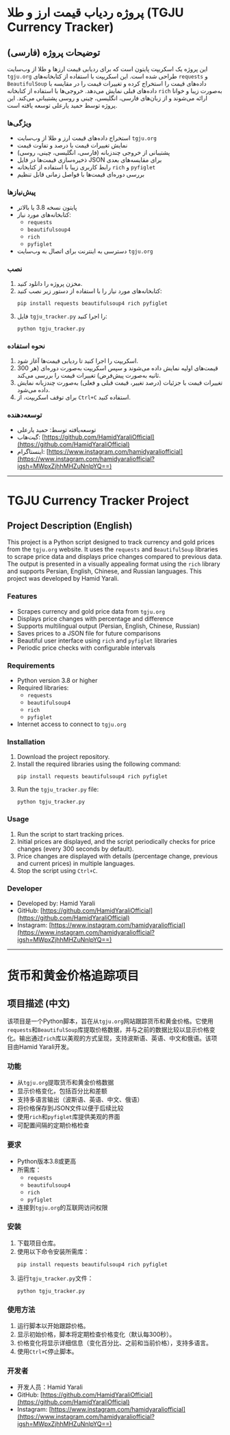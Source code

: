 # پروژه ردیاب قیمت ارز و طلا (TGJU Currency Tracker)

## توضیحات پروژه (فارسی)
این پروژه یک اسکریپت پایتون است که برای ردیابی قیمت ارزها و طلا از وب‌سایت `tgju.org` طراحی شده است. این اسکریپت با استفاده از کتابخانه‌های `requests` و `BeautifulSoup` داده‌های قیمت را استخراج کرده و تغییرات قیمت را در مقایسه با داده‌های قبلی نمایش می‌دهد. خروجی‌ها با استفاده از کتابخانه `rich` به‌صورت زیبا و خوانا ارائه می‌شوند و از زبان‌های فارسی، انگلیسی، چینی و روسی پشتیبانی می‌کند. این پروژه توسط حمید یارعلی توسعه یافته است.

### ویژگی‌ها
- استخراج داده‌های قیمت ارز و طلا از وب‌سایت `tgju.org`
- نمایش تغییرات قیمت با درصد و تفاوت قیمت
- پشتیبانی از خروجی چندزبانه (فارسی، انگلیسی، چینی، روسی)
- ذخیره‌سازی قیمت‌ها در فایل JSON برای مقایسه‌های بعدی
- رابط کاربری زیبا با استفاده از کتابخانه `rich` و `pyfiglet`
- بررسی دوره‌ای قیمت‌ها با فواصل زمانی قابل تنظیم

### پیش‌نیازها
- پایتون نسخه 3.8 یا بالاتر
- کتابخانه‌های مورد نیاز:
  - `requests`
  - `beautifulsoup4`
  - `rich`
  - `pyfiglet`
- دسترسی به اینترنت برای اتصال به وب‌سایت `tgju.org`

### نصب
1. مخزن پروژه را دانلود کنید.
2. کتابخانه‌های مورد نیاز را با استفاده از دستور زیر نصب کنید:
   ```
   pip install requests beautifulsoup4 rich pyfiglet
   ```
3. فایل `tgju_tracker.py` را اجرا کنید:
   ```
   python tgju_tracker.py
   ```

### نحوه استفاده
1. اسکریپت را اجرا کنید تا ردیابی قیمت‌ها آغاز شود.
2. قیمت‌های اولیه نمایش داده می‌شوند و سپس اسکریپت به‌صورت دوره‌ای (هر 300 ثانیه به‌صورت پیش‌فرض) تغییرات قیمت را بررسی می‌کند.
3. تغییرات قیمت با جزئیات (درصد تغییر، قیمت قبلی و فعلی) به‌صورت چندزبانه نمایش داده می‌شود.
4. برای توقف اسکریپت، از `Ctrl+C` استفاده کنید.

### توسعه‌دهنده
- توسعه‌یافته توسط: حمید یارعلی
- گیت‌هاب: [https://github.com/HamidYaraliOfficial](https://github.com/HamidYaraliOfficial)
- اینستاگرام: [https://www.instagram.com/hamidyaraliofficial](https://www.instagram.com/hamidyaraliofficial?igsh=MWpxZjhhMHZuNnlpYQ==)

---

# TGJU Currency Tracker Project

## Project Description (English)
This project is a Python script designed to track currency and gold prices from the `tgju.org` website. It uses the `requests` and `BeautifulSoup` libraries to scrape price data and displays price changes compared to previous data. The output is presented in a visually appealing format using the `rich` library and supports Persian, English, Chinese, and Russian languages. This project was developed by Hamid Yarali.

### Features
- Scrapes currency and gold price data from `tgju.org`
- Displays price changes with percentage and difference
- Supports multilingual output (Persian, English, Chinese, Russian)
- Saves prices to a JSON file for future comparisons
- Beautiful user interface using `rich` and `pyfiglet` libraries
- Periodic price checks with configurable intervals

### Requirements
- Python version 3.8 or higher
- Required libraries:
  - `requests`
  - `beautifulsoup4`
  - `rich`
  - `pyfiglet`
- Internet access to connect to `tgju.org`

### Installation
1. Download the project repository.
2. Install the required libraries using the following command:
   ```
   pip install requests beautifulsoup4 rich pyfiglet
   ```
3. Run the `tgju_tracker.py` file:
   ```
   python tgju_tracker.py
   ```

### Usage
1. Run the script to start tracking prices.
2. Initial prices are displayed, and the script periodically checks for price changes (every 300 seconds by default).
3. Price changes are displayed with details (percentage change, previous and current prices) in multiple languages.
4. Stop the script using `Ctrl+C`.

### Developer
- Developed by: Hamid Yarali
- GitHub: [https://github.com/HamidYaraliOfficial](https://github.com/HamidYaraliOfficial)
- Instagram: [https://www.instagram.com/hamidyaraliofficial](https://www.instagram.com/hamidyaraliofficial?igsh=MWpxZjhhMHZuNnlpYQ==)

---

# 货币和黄金价格追踪项目

## 项目描述 (中文)
该项目是一个Python脚本，旨在从`tgju.org`网站跟踪货币和黄金价格。它使用`requests`和`BeautifulSoup`库提取价格数据，并与之前的数据比较以显示价格变化。输出通过`rich`库以美观的方式呈现，支持波斯语、英语、中文和俄语。该项目由Hamid Yarali开发。

### 功能
- 从`tgju.org`提取货币和黄金价格数据
- 显示价格变化，包括百分比和差额
- 支持多语言输出（波斯语、英语、中文、俄语）
- 将价格保存到JSON文件以便于后续比较
- 使用`rich`和`pyfiglet`库提供美观的界面
- 可配置间隔的定期价格检查

### 要求
- Python版本3.8或更高
- 所需库：
  - `requests`
  - `beautifulsoup4`
  - `rich`
  - `pyfiglet`
- 连接到`tgju.org`的互联网访问权限

### 安装
1. 下载项目仓库。
2. 使用以下命令安装所需库：
   ```
   pip install requests beautifulsoup4 rich pyfiglet
   ```
3. 运行`tgju_tracker.py`文件：
   ```
   python tgju_tracker.py
   ```

### 使用方法
1. 运行脚本以开始跟踪价格。
2. 显示初始价格，脚本将定期检查价格变化（默认每300秒）。
3. 价格变化将显示详细信息（变化百分比、之前和当前价格），支持多语言。
4. 使用`Ctrl+C`停止脚本。

### 开发者
- 开发人员：Hamid Yarali
- GitHub: [https://github.com/HamidYaraliOfficial](https://github.com/HamidYaraliOfficial)
- Instagram: [https://www.instagram.com/hamidyaraliofficial](https://www.instagram.com/hamidyaraliofficial?igsh=MWpxZjhhMHZuNnlpYQ==)